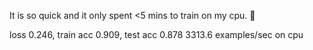 

<!--
 * @version:
 * @Author:  StevenJokess https://github.com/StevenJokess
 * @Date: 2020-09-13 18:52:12
 * @LastEditors:  StevenJokess https://github.com/StevenJokess
 * @LastEditTime: 2020-09-13 18:53:17
 * @Description:https://discuss.d2l.ai/t/batch-normalization/84/2
 * @TODO::
 * @Reference:
-->
It is so quick and it only spent <5 mins to train on my cpu. :thinking:

loss 0.246, train acc 0.909, test acc 0.878
3313.6 examples/sec on cpu
